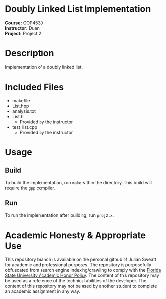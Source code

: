 # Doubly Linked List Implementation
**Course:** COP4530  
**Instructor:** Duan  
**Project:** Project 2

# Description
Implementation of a doubly linked list.

# Included Files
- makefile
- List.hpp
- analysis.txt
- List.h
  - Provided by the instructor
- test_list.cpp
  - Provided by the instructor

# Usage
## Build
To build the implementation, run `make` within the directory. This build will require the `gpp` compiler. 
## Run
To run the implementation after building, run `proj2.x`.

# Academic Honesty & Appropriate Use
This repository branch is available on the personal github of Julian Sweatt for academic and professional purposes. The repository is purposefully obfuscated from search engine indexing/crawling to comply with the [Florida State University Academic Honor Policy](https://fda.fsu.edu/sites/g/files/imported/storage/original/application/0ab8e9de6a98c1377d68de9717988bda.pdf). The content of this repository may be used as a reference of the technical abilities of the developer. The content of this repository may not be used by another student to complete an academic assignment in any way.